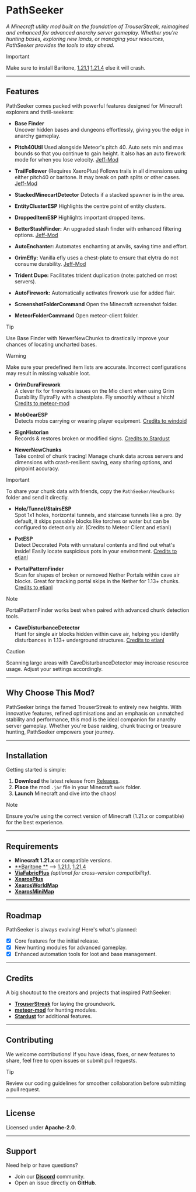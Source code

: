 # PathSeeker

*A Minecraft utility mod built on the foundation of TrouserStreak, reimagined and enhanced for advanced anarchy server
gameplay. Whether you're hunting bases, exploring new lands, or managing your resources, PathSeeker provides the tools
to stay ahead.*

> [!IMPORTANT]  
> Make sure to install
> Baritone, [1.21.1](https://maven.meteordev.org/snapshots/meteordevelopment/baritone/1.21.1-SNAPSHOT/baritone-1.21.1-20240826.213754-1.jar) [1.21.4](https://maven.meteordev.org/snapshots/meteordevelopment/baritone/1.21.4-SNAPSHOT/baritone-1.21.4-20250105.184728-1.jar)
> else it will crash.

---

## Features

PathSeeker comes packed with powerful features designed for Minecraft explorers and thrill-seekers:

- **Base Finder**  
  Uncover hidden bases and dungeons effortlessly, giving you the edge in anarchy gameplay.

- **Pitch40Util**
  Used alongside Meteor's pitch 40. Auto sets min and max bounds so that you continue to gain height. It also has an
  auto firework mode for when you lose
  velocity. [Jeff-Mod](https://github.com/miles352/meteor-stashhunting-addon/blob/1.21.1/src/main/java/com/stash/hunt/modules/Pitch40Util.java)

- **TrailFollower** (Requires XaeroPlus)
  Follows trails in all dimensions using either pitch40 or baritone. It may break on path splits or other
  cases. [Jeff-Mod](https://github.com/miles352/meteor-stashhunting-addon/blob/1.21.1/src/main/java/com/stash/hunt/modules/TrailFollower.java)

- **StackedMinecartDetector**
  Detects if a stacked spawner is in the area.

- **EntityClusterESP**
  Highlights the centre point of entity clusters.

- **DroppedItemESP**
  Highlights important dropped items.

- **BetterStashFinder:** An upgraded stash finder with enhanced filtering
  options. [Jeff-Mod](https://github.com/miles352/meteor-stashhunting-addon/blob/1.21.1/src/main/java/com/stash/hunt/modules/BetterStashFinder.java)

- **AutoEnchanter:** Automates enchanting at anvils, saving time and effort.

- **GrimEfly:** Vanilla efly uses a chest-plate to ensure that elytra do not consume
  durability. [Jeff-Mod](https://github.com/miles352/meteor-stashhunting-addon/blob/1.21.1/src/main/java/com/stash/hunt/modules/GrimEfly.java)

- **Trident Dupe:** Facilitates trident duplication (note: patched on most servers).

- **AutoFirework:** Automatically activates firework use for added flair.

- **ScreenshotFolderCommand**
  Open the Minecraft screenshot folder.

- **MeteorFolderCommand**
  Open meteor-client folder.

> [!TIP]  
> Use Base Finder with NewerNewChunks to drastically improve your chances of locating uncharted bases.

> [!WARNING]  
> Make sure your predefined item lists are accurate. Incorrect configurations may result in missing valuable loot.

- **GrimDuraFirework**  
  A clever fix for fireworks issues on the Mio client when using Grim Durability ElytraFly with a chestplate. Fly
  smoothly without a
  hitch! [Credits to meteor-mod](https://github.com/miles352/meteor-stashhunting-addon/blob/master/src/main/java/com/example/addon/modules/GrimDuraFirework.java)

- **MobGearESP**  
  Detects mobs carrying or wearing player
  equipment. [Credits to windoid](https://github.com/windoid/MobGearESP/blob/master/src/main/java/com/mobgear/addon/modules/MobGearESP.java)

- **SignHistorian**  
  Records & restores broken or modified
  signs. [Credits to Stardust](https://github.com/0xTas/stardust/blob/64cd499c62d30be8e479b084a613e0c05b77c8d9/src/main/java/dev/stardust/modules/SignHistorian.java)

- **NewerNewChunks**  
  Take control of chunk tracing! Manage chunk data across servers and dimensions with crash-resilient saving, easy
  sharing options, and pinpoint accuracy.

> [!IMPORTANT]  
> To share your chunk data with friends, copy the `PathSeeker/NewChunks` folder and send it directly.

- **Hole/Tunnel/StairsESP**  
  Spot 1x1 holes, horizontal tunnels, and staircase tunnels like a pro. By default, it skips passable blocks like
  torches or water but can be configured to detect only air. (Credits to Meteor Client and etianl)

- **PotESP**  
  Detect Decorated Pots with unnatural contents and find out what's inside! Easily locate suspicious pots in your
  environment. [Credits to etianl](https://github.com/etianl/Trouser-Streak/blob/1.21.1/src/main/java/pwn/noobs/trouserstreak/modules/PotESP.java)

- **PortalPatternFinder**  
  Scan for shapes of broken or removed Nether Portals within cave air blocks. Great for tracking portal skips in the
  Nether for 1.13+
  chunks. [Credits to etianl](https://github.com/etianl/Trouser-Streak/blob/1.21.1/src/main/java/pwn/noobs/trouserstreak/modules/PortalPatternFinder.java)

> [!NOTE]  
> PortalPatternFinder works best when paired with advanced chunk detection tools.

- **CaveDisturbanceDetector**  
  Hunt for single air blocks hidden within cave air, helping you identify disturbances in 1.13+ underground
  structures. [Credits to etianl](https://github.com/etianl/Trouser-Streak/blob/1.21.1/src/main/java/pwn/noobs/trouserstreak/modules/PortalPatternFinder.java)

> [!CAUTION]  
> Scanning large areas with CaveDisturbanceDetector may increase resource usage. Adjust your settings accordingly.

---

## Why Choose This Mod?

PathSeeker brings the famed TrouserStreak to entirely new heights. With innovative features, refined optimisations and
an emphasis on unmatched stability and performance, this mod is the ideal companion for anarchy server gameplay. Whether
you're base raiding, chunk tracing or treasure hunting, PathSeeker empowers your journey.

---

## Installation

Getting started is simple:

1. **Download** the latest release from [Releases](https://github.com/FaxHack/PathSeeker/releases/).
2. **Place** the mod `.jar` file in your Minecraft `mods` folder.
3. **Launch** Minecraft and dive into the chaos!

> [!NOTE]  
> Ensure you’re using the correct version of Minecraft (1.21.x or compatible) for the best experience.

---

## Requirements

- **Minecraft 1.21.x** or compatible versions.
- [**Baritone
  **](https://modrinth.com/mod/xaeros-minimap/versions) --> [1.21.1](https://maven.meteordev.org/snapshots/meteordevelopment/baritone/1.21.1-SNAPSHOT/baritone-1.21.1-20240826.213754-1.jar), [1.21.4](https://maven.meteordev.org/snapshots/meteordevelopment/baritone/1.21.4-SNAPSHOT/baritone-1.21.4-20250105.184728-1.jar)
- [**ViaFabricPlus**](https://modrinth.com/mod/viafabricplus/versions?g=1.21.1&l=fabric&c=release) *(optional for
  cross-version compatibility)*.
- [**XearosPlus**](https://modrinth.com/mod/xaeroplus/versions)
- [**XearosWorldMap**](https://modrinth.com/mod/xaeros-world-map/versions)
- [**XearosMiniMap**](https://modrinth.com/mod/xaeros-minimap/versions)

---

## Roadmap

PathSeeker is always evolving! Here's what's planned:

- [x] Core features for the initial release.
- [x] New hunting modules for advanced gameplay.
- [x] Enhanced automation tools for loot and base management.

---

## Credits

A big shoutout to the creators and projects that inspired PathSeeker:

- [**TrouserStreak**](https://github.com/etianl/Trouser-Streak) for laying the groundwork.
- [**meteor-mod**](https://github.com/miles352/meteor-stashhunting-addon) for hunting modules.
- [**Stardust**](https://github.com/0xTas/stardust) for additional features.

---

## Contributing

We welcome contributions! If you have ideas, fixes, or new features to share, feel free to open issues or submit pull
requests.

> [!TIP]  
> Review our coding guidelines for smoother collaboration before submitting a pull request.

---

## License

Licensed under **Apache-2.0**.

---

## Support

Need help or have questions?

- Join our **[Discord](https://discord.gg/SdH8ZF96mD)** community.
- Open an issue directly on **GitHub**.  
